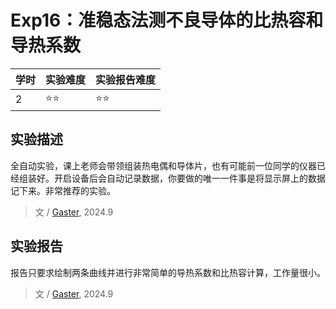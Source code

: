 # Exp16：准稳态法测不良导体的比热容和导热系数
| 学时 | 实验难度 | 实验报告难度 |
|------|---------|------------|
| 2 | ⭐⭐ | ⭐⭐ |

## 实验描述

全自动实验，课上老师会带领组装热电偶和导体片，也有可能前一位同学的仪器已经组装好。开启设备后会自动记录数据，你要做的唯一一件事是将显示屏上的数据记下来。非常推荐的实验。

> 文 / [Gaster](https://github.com/WDGaster703/), 2024.9

## 实验报告

报告只要求绘制两条曲线并进行非常简单的导热系数和比热容计算，工作量很小。

> 文 / [Gaster](https://github.com/WDGaster703/), 2024.9